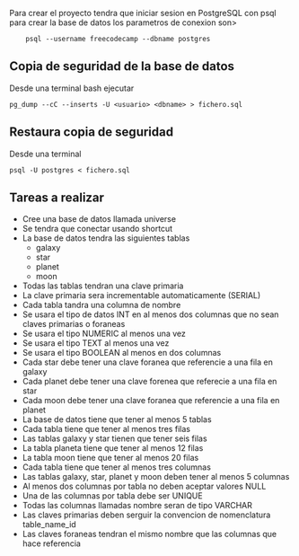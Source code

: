Para crear el proyecto tendra que iniciar sesion en PostgreSQL con psql para crear la base de
datos los parametros de conexion son>

```
    psql --username freecodecamp --dbname postgres
```

## Copia de seguridad de la base de datos

Desde una terminal bash ejecutar

```
pg_dump --cC --inserts -U <usuario> <dbname> > fichero.sql

```

## Restaura copia de seguridad

Desde una terminal

```
psql -U postgres < fichero.sql
```

## Tareas a realizar

- Cree una base de datos llamada universe
- Se tendra que conectar usando shortcut
- La base de datos tendra las siguientes tablas
  - galaxy
  - star
  - planet
  - moon
- Todas las tablas tendran una clave primaria
- La clave primaria sera incrementable automaticamente (SERIAL)
- Cada tabla tandra una columna de nombre
- Se usara el tipo de datos INT en al menos dos columnas que no sean claves primarias o foraneas
- Se usara el tipo NUMERIC al menos una vez
- Se usara el tipo TEXT al menos una vez
- Se usara el tipo BOOLEAN al menos en dos columnas
- Cada star debe tener una clave foranea que referencie a una fila en galaxy
- Cada planet debe tener una clave forenea que referecie a una fila en star
- Cada moon debe tener una clave foranea que referencie a una fila en planet
- La base de datos tiene que tener al menos 5 tablas
- Cada tabla tiene que tener al menos tres filas
- Las tablas galaxy y star tienen que tener seis filas
- La tabla planeta tiene que tener al menos 12 filas
- La tabla moon tiene que tener al menos 20 filas
- Cada tabla tiene que tener al menos tres columnas
- Las tablas galaxy, star, planet y moon deben tener al menos 5 columnas
- Al menos dos columnas por tabla no deben aceptar valores NULL
- Una de las columnas por tabla debe ser UNIQUE
- Todas las columnas llamadas nombre seran de tipo VARCHAR
- Las claves primarias deben serguir la convencion de nomenclatura table_name_id
- Las claves foraneas tendran el mismo nombre que las columnas que hace referencia
